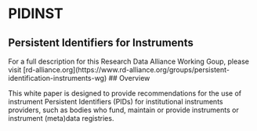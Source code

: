 # PIDINST
<H2> Persistent Identifiers for Instruments</h2>
For a full description for this Research Data Alliance Working Goup, please visit [rd-alliance.org](https://www.rd-alliance.org/groups/persistent-identification-instruments-wg)
## Overview


This white paper is designed to provide recommendations for the use of instrument Persistent Identifiers (PIDs) for institutional instruments providers, such as bodies who fund, maintain or provide instruments or instrument (meta)data registries. 






